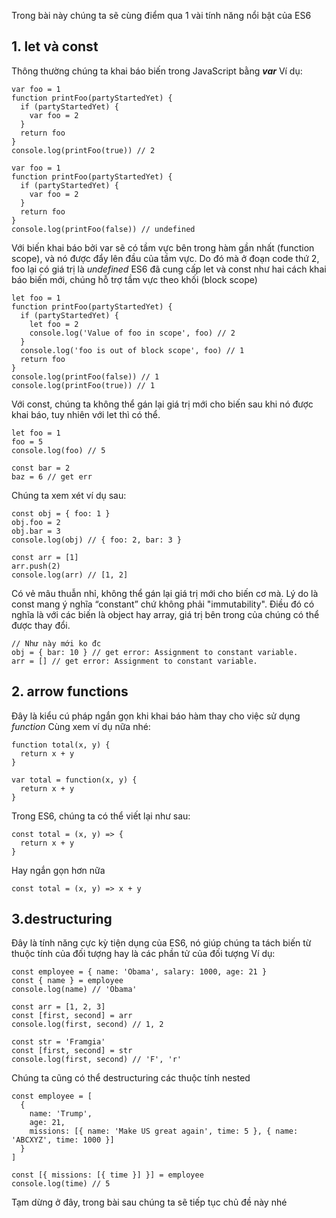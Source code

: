 Trong bài này chúng ta sẽ cùng điểm qua 1 vài tính năng nổi bật của ES6
## 1. let và const
Thông thường chúng ta khai báo biến trong JavaScript bằng ***var***
Ví dụ:
```
var foo = 1
function printFoo(partyStartedYet) {
  if (partyStartedYet) {
    var foo = 2
  }
  return foo
}
console.log(printFoo(true)) // 2
```
```
var foo = 1
function printFoo(partyStartedYet) {
  if (partyStartedYet) {
    var foo = 2
  }
  return foo
}
console.log(printFoo(false)) // undefined
```
Với biến khai báo bởi var sẽ có tầm vực bên trong hàm gần nhất (function scope), và nó được đẩy lên đầu của tầm vực. Do đó mà ở đoạn code thứ 2, foo lại có giá trị là *undefined*
ES6 đã cung cấp let và const như hai cách khai báo biến mới, chúng hỗ trợ tầm vực theo khối (block scope) 

```
let foo = 1
function printFoo(partyStartedYet) {
  if (partyStartedYet) {
    let foo = 2
    console.log('Value of foo in scope', foo) // 2
  }
  console.log('foo is out of block scope', foo) // 1
  return foo
}
console.log(printFoo(false)) // 1
console.log(printFoo(true)) // 1
```
Với const,  chúng ta không thể gán lại giá trị mới cho biến sau khi nó được khai báo, tuy nhiên với let thì có thể.

```
let foo = 1
foo = 5
console.log(foo) // 5

const bar = 2
baz = 6 // get err
```
Chúng ta xem xét ví dụ sau:
```
const obj = { foo: 1 }
obj.foo = 2
obj.bar = 3
console.log(obj) // { foo: 2, bar: 3 }

const arr = [1]
arr.push(2)
console.log(arr) // [1, 2]
```
Có vẻ mâu thuẫn nhỉ, không thể gán lại giá trị mới cho biến cơ mà.
Lý do là const mang ý nghĩa “constant” chứ không phải "immutability". Điều đó có nghĩa là với các biến là object hay array, giá trị bên trong của chúng có thể được thay đổi.
```
// Như này mới ko đc
obj = { bar: 10 } // get error: Assignment to constant variable.
arr = [] // get error: Assignment to constant variable.
```
## 2. arrow functions
Đây là kiểu cú pháp ngắn gọn khi khai báo hàm thay cho việc sử dụng *function*
Cùng xem ví dụ nữa nhé:
```
function total(x, y) {
  return x + y
}

var total = function(x, y) {
  return x + y
}
```
Trong ES6, chúng ta có thể viết lại như sau:
```
const total = (x, y) => {
  return x + y
}
```
Hay ngắn gọn hơn nữa
```
const total = (x, y) => x + y
```
## 3.destructuring 
Đây là tính năng cực kỳ tiện dụng của ES6, nó giúp chúng ta tách biến từ thuộc tính của đối tượng hay là các phần tử của đối tượng
Ví dụ:
```
const employee = { name: 'Obama', salary: 1000, age: 21 }
const { name } = employee
console.log(name) // 'Obama'

const arr = [1, 2, 3]
const [first, second] = arr
console.log(first, second) // 1, 2

const str = 'Framgia'
const [first, second] = str
console.log(first, second) // 'F', 'r'
```
Chúng ta cũng có thể destructuring các thuộc tính nested
```
const employee = [
  {
    name: 'Trump',
    age: 21,
    missions: [{ name: 'Make US great again', time: 5 }, { name: 'ABCXYZ', time: 1000 }]
  }
]

const [{ missions: [{ time }] }] = employee
console.log(time) // 5
```
Tạm dừng ở đây, trong bài sau chúng ta sẽ tiếp tục chủ đề này nhé